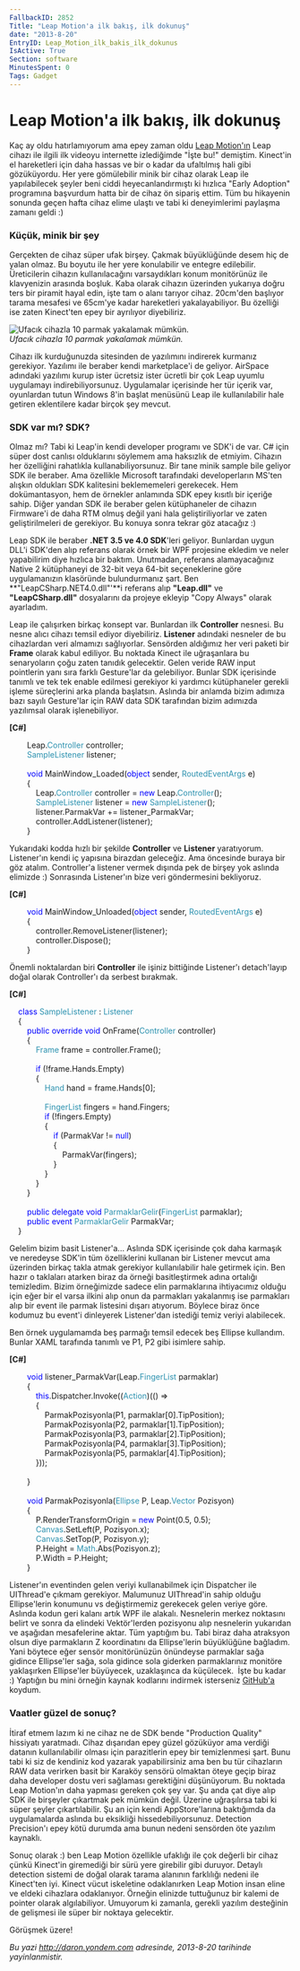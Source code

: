 ```yaml
---
FallbackID: 2852
Title: "Leap Motion'a ilk bakış, ilk dokunuş"
date: "2013-8-20"
EntryID: Leap_Motion_ilk_bakis_ilk_dokunus
IsActive: True
Section: software
MinutesSpent: 0
Tags: Gadget
---
```

# Leap Motion'a ilk bakış, ilk dokunuş
Kaç ay oldu hatırlamıyorum ama epey zaman oldu [Leap
Motion'ın](https://www.leapmotion.com/) Leap cihazı ile ilgili ilk
videoyu internette izlediğimde "İşte bu!" demiştim. Kinect'in el
hareketleri için daha hassas ve bir o kadar da ufaltılmış hali gibi
gözüküyordu. Her yere gömülebilir minik bir cihaz olarak Leap ile
yapılabilecek şeyler beni ciddi heyecanlandırmıştı ki hızlıca "Early
Adoption" programına başvurdum hatta bir de cihaz ön sipariş ettim. Tüm
bu hikayenin sonunda geçen hafta cihaz elime ulaştı ve tabi ki
deneyimlerimi paylaşma zamanı geldi :)

### Küçük, minik bir şey

Gerçekten de cihaz süper ufak birşey. Çakmak büyüklüğünde desem hiç de
yalan olmaz. Bu boyutu ile her yere konulabilir ve entegre edilebilir.
Üreticilerin cihazın kullanılacağını varsaydıkları konum monitörünüz ile
klavyenizin arasında boşluk. Kaba olarak cihazın üzerinden yukarıya
doğru ters bir piramit hayal edin, işte tam o alanı tarıyor cihaz.
20cm'den başlıyor tarama mesafesi ve 65cm'ye kadar hareketleri
yakalayabiliyor. Bu özelliği ise zaten Kinect'ten epey bir ayrılıyor
diyebiliriz.

![Ufacık cihazla 10 parmak yakalamak
mümkün.](media/Leap_Motion_ilk_bakis_ilk_dokunus/leap_1.jpg)\
*Ufacık cihazla 10 parmak yakalamak mümkün.*

Cihazı ilk kurduğunuzda sitesinden de yazılımını indirerek kurmanız
gerekiyor. Yazılımı ile beraber kendi marketplace'i de geliyor. AirSpace
adındaki yazılımı kurup ister ücretsiz ister ücretli bir çok Leap uyumlu
uygulamayı indirebiliyorsunuz. Uygulamalar içerisinde her tür içerik
var, oyunlardan tutun Windows 8'in başlat menüsünü Leap ile
kullanılabilir hale getiren eklentilere kadar birçok şey mevcut.

### SDK var mı? SDK?

Olmaz mı? Tabi ki Leap'in kendi developer programı ve SDK'i de var. C\#
için süper dost canlısı olduklarını söylemem ama haksızlık de etmiyim.
Cihazın her özelliğini rahatlıkla kullanabiliyorsunuz. Bir tane minik
sample bile geliyor SDK ile beraber. Ama özellikle Microsoft tarafındaki
developerların MS'ten alışkın oldukları SDK kalitesini beklememeleri
gerekecek. Hem dokümantasyon, hem de örnekler anlamında SDK epey kısıtlı
bir içeriğe sahip. Diğer yandan SDK ile beraber gelen kütüphaneler de
cihazın Firmware'i de daha RTM olmuş değil yani hala geliştiriliyorlar
ve zaten geliştirilmeleri de gerekiyor. Bu konuya sonra tekrar göz
atacağız :)

Leap SDK ile beraber **.NET 3.5 ve 4.0 SDK**'leri geliyor. Bunlardan
uygun DLL'i SDK'den alıp referans olarak örnek bir WPF projesine ekledim
ve neler yapabilirim diye hızlıca bir baktım. Unutmadan, referans
alamayacağınız Native 2 kütüphaneyi de 32-bit veya 64-bit seçeneklerine
göre uygulamanızın klasöründe bulundurmanız şart. Ben
**"LeapCSharp.NET4.0.dll"'**i referans alıp **"Leap.dll"** ve
**"LeapCSharp.dll"** dosyalarını da projeye ekleyip "Copy Always" olarak
ayarladım.

Leap ile çalışırken birkaç konsept var. Bunlardan ilk **Controller**
nesnesi. Bu nesne alıcı cihazı temsil ediyor diyebiliriz. **Listener**
adındaki nesneler de bu cihazlardan veri almamızı sağlıyorlar. Sensörden
aldığımız her veri paketi bir **Frame** olarak kabul ediliyor. Bu
noktada Kinect ile uğraşanlara bu senaryoların çoğu zaten tanıdık
gelecektir. Gelen veride RAW input pointlerin yanı sıra farklı
Gesture'lar da gelebiliyor. Bunlar SDK içerisinde tanımlı ve tek tek
enable edilmesi gerekiyor ki yardımcı kütüphaneler gerekli işleme
süreçlerini arka planda başlatsın. Aslında bir anlamda bizim adımıza
bazı sayılı Gesture'lar için RAW data SDK tarafından bizim adımızda
yazılımsal olarak işlenebiliyor.

**[C\#]**

        <span class="identifier">Leap</span><span
class="operator">.</span><span class="User Types"
style="color:#2b91af;">Controller</span> <span
class="identifier">controller</span>;\
         <span class="User Types"
style="color:#2b91af;">SampleListener</span> <span
class="identifier">listener</span>;\
\
         <span class="keyword" style="color:blue;">void</span> <span
class="identifier">MainWindow\_Loaded</span>(<span class="keyword"
style="color:blue;">object</span> <span
class="identifier">sender</span>, <span class="User Types"
style="color:#2b91af;">RoutedEventArgs</span> <span
class="identifier">e</span>)\
         {\
             <span class="identifier">Leap</span><span
class="operator">.</span><span class="User Types"
style="color:#2b91af;">Controller</span> <span
class="identifier">controller</span> <span
class="operator">=</span> <span class="keyword"
style="color:blue;">new</span> <span class="identifier">Leap</span><span
class="operator">.</span><span class="User Types"
style="color:#2b91af;">Controller</span>();\
             <span class="User Types"
style="color:#2b91af;">SampleListener</span> <span
class="identifier">listener</span> <span class="operator">=</span> <span
class="keyword" style="color:blue;">new</span> <span class="User Types"
style="color:#2b91af;">SampleListener</span>();\
             <span class="identifier">listener</span><span
class="operator">.</span><span class="identifier">ParmakVar</span> <span
class="operator">+=</span> <span
class="identifier">listener\_ParmakVar</span>;\
             <span class="identifier">controller</span><span
class="operator">.</span><span
class="identifier">AddListener</span>(<span
class="identifier">listener</span>);\
         }

Yukarıdaki kodda hızlı bir şekilde **Controller** ve **Listener**
yaratıyorum. Listener'ın kendi iç yapısına birazdan geleceğiz. Ama
öncesinde buraya bir göz atalım. Controller'a listener vermek dışında
pek de birşey yok aslında elimizde :) Sonrasında Listener'ın bize veri
göndermesini bekliyoruz.

**[C\#]**

        <span class="keyword" style="color:blue;">void</span> <span
class="identifier">MainWindow\_Unloaded</span>(<span class="keyword"
style="color:blue;">object</span> <span
class="identifier">sender</span>, <span class="User Types"
style="color:#2b91af;">RoutedEventArgs</span> <span
class="identifier">e</span>)\
         {\
             <span class="identifier">controller</span><span
class="operator">.</span><span
class="identifier">RemoveListener</span>(<span
class="identifier">listener</span>);\
             <span class="identifier">controller</span><span
class="operator">.</span><span class="identifier">Dispose</span>();\
         }

Önemli noktalardan biri **Controller** ile işiniz bittiğinde Listener'ı
detach'layıp doğal olarak Controller'ı da serbest bırakmak.

**[C\#]**

    <span class="keyword" style="color:blue;">class</span> <span
class="User Types" style="color:#2b91af;">SampleListener</span> : <span
class="User Types" style="color:#2b91af;">Listener</span>\
     {\
         <span class="keyword" style="color:blue;">public</span> <span
class="keyword" style="color:blue;">override</span> <span
class="keyword" style="color:blue;">void</span> <span
class="identifier">OnFrame</span>(<span class="User Types"
style="color:#2b91af;">Controller</span> <span
class="identifier">controller</span>)\
         {\
             <span class="User Types"
style="color:#2b91af;">Frame</span> <span
class="identifier">frame</span> <span class="operator">=</span> <span
class="identifier">controller</span><span class="operator">.</span><span
class="identifier">Frame</span>();\
             \
             <span class="keyword" style="color:blue;">if</span> (<span
class="operator">!</span><span class="identifier">frame</span><span
class="operator">.</span><span class="identifier">Hands</span><span
class="operator">.</span><span class="identifier">Empty</span>)\
             {\
                 <span class="User Types"
style="color:#2b91af;">Hand</span> <span
class="identifier">hand</span> <span class="operator">=</span> <span
class="identifier">frame</span><span class="operator">.</span><span
class="identifier">Hands</span>[<span class="number">0</span>];\
\
                 <span class="User Types"
style="color:#2b91af;">FingerList</span> <span
class="identifier">fingers</span> <span class="operator">=</span> <span
class="identifier">hand</span><span class="operator">.</span><span
class="identifier">Fingers</span>;\
                 <span class="keyword"
style="color:blue;">if</span> (<span class="operator">!</span><span
class="identifier">fingers</span><span class="operator">.</span><span
class="identifier">Empty</span>)\
                 {\
                     <span class="keyword"
style="color:blue;">if</span> (<span
class="identifier">ParmakVar</span> <span
class="operator">!=</span> <span class="keyword"
style="color:blue;">null</span>)\
                     {\
                         <span class="identifier">ParmakVar</span>(<span
class="identifier">fingers</span>);  \
                     }\
                 }\
             }\
         }\
\
         <span class="keyword" style="color:blue;">public</span> <span
class="keyword" style="color:blue;">delegate</span> <span
class="keyword" style="color:blue;">void</span> <span
class="User Types(Delegates)"
style="color:#2b91af;">ParmaklarGelir</span>(<span class="User Types"
style="color:#2b91af;">FingerList</span> <span
class="identifier">parmaklar</span>);\
         <span class="keyword" style="color:blue;">public</span> <span
class="keyword" style="color:blue;">event</span> <span
class="User Types(Delegates)"
style="color:#2b91af;">ParmaklarGelir</span> <span
class="identifier">ParmakVar</span>;\
     }

Gelelim bizim basit Listener'a... Aslında SDK içerisinde çok daha
karmaşık ve neredeyse SDK'in tüm özelliklerini kullanan bir Listener
mevcut ama üzerinden birkaç takla atmak gerekiyor kullanılabilir hale
getirmek için. Ben hazır o taklaları atarken biraz da örneği
basitleştirmek adına ortalığı temizledim. Bizim örneğimizde sadece elin
parmaklarına ihtiyacımız olduğu için eğer bir el varsa ilkini alıp onun
da parmakları yakalanmış ise parmakları alıp bir event ile parmak
listesini dışarı atıyorum. Böylece biraz önce kodumuz bu event'i
dinleyerek Listener'dan istediği temiz veriyi alabilecek.

Ben örnek uygulamamda beş parmağı temsil edecek beş Ellipse kullandım.
Bunlar XAML tarafında tanımlı ve P1, P2 gibi isimlere sahip.

**[C\#]**

        <span class="keyword" style="color:blue;">void</span> <span
class="identifier">listener\_ParmakVar</span>(<span
class="identifier">Leap</span><span class="operator">.</span><span
class="User Types" style="color:#2b91af;">FingerList</span> <span
class="identifier">parmaklar</span>)\
         {\
             <span class="keyword" style="color:blue;">this</span><span
class="operator">.</span><span class="identifier">Dispatcher</span><span
class="operator">.</span><span class="identifier">Invoke</span>((<span
class="User Types(Delegates)"
style="color:#2b91af;">Action</span>)(() <span
class="operator">=\></span>\
             {\
                 <span class="identifier">ParmakPozisyonla</span>(<span
class="identifier">P1</span>, <span
class="identifier">parmaklar</span>[<span class="number">0</span>]<span
class="operator">.</span><span class="identifier">TipPosition</span>);\
                 <span class="identifier">ParmakPozisyonla</span>(<span
class="identifier">P2</span>, <span
class="identifier">parmaklar</span>[<span class="number">1</span>]<span
class="operator">.</span><span class="identifier">TipPosition</span>);\
                 <span class="identifier">ParmakPozisyonla</span>(<span
class="identifier">P3</span>, <span
class="identifier">parmaklar</span>[<span class="number">2</span>]<span
class="operator">.</span><span class="identifier">TipPosition</span>);\
                 <span class="identifier">ParmakPozisyonla</span>(<span
class="identifier">P4</span>, <span
class="identifier">parmaklar</span>[<span class="number">3</span>]<span
class="operator">.</span><span class="identifier">TipPosition</span>);\
                 <span class="identifier">ParmakPozisyonla</span>(<span
class="identifier">P5</span>, <span
class="identifier">parmaklar</span>[<span class="number">4</span>]<span
class="operator">.</span><span class="identifier">TipPosition</span>);\
             })); \
             \
         }\
\
         <span class="keyword" style="color:blue;">void</span> <span
class="identifier">ParmakPozisyonla</span>(<span class="User Types"
style="color:#2b91af;">Ellipse</span> <span
class="identifier">P</span>, <span class="identifier">Leap</span><span
class="operator">.</span><span class="User Types"
style="color:#2b91af;">Vector</span> <span
class="identifier">Pozisyon</span>)\
         {\
             <span class="identifier">P</span><span
class="operator">.</span><span
class="identifier">RenderTransformOrigin</span> <span
class="operator">=</span> <span class="keyword"
style="color:blue;">new</span> <span
class="User Types(Value Types)">Point</span>(<span
class="number">0.5</span>, <span class="number">0.5</span>);\
             <span class="User Types"
style="color:#2b91af;">Canvas</span><span class="operator">.</span><span
class="identifier">SetLeft</span>(<span
class="identifier">P</span>, <span
class="identifier">Pozisyon</span><span class="operator">.</span><span
class="identifier">x</span>);\
             <span class="User Types"
style="color:#2b91af;">Canvas</span><span class="operator">.</span><span
class="identifier">SetTop</span>(<span
class="identifier">P</span>, <span
class="identifier">Pozisyon</span><span class="operator">.</span><span
class="identifier">y</span>);\
             <span class="identifier">P</span><span
class="operator">.</span><span class="identifier">Height</span> <span
class="operator">=</span> <span class="User Types"
style="color:#2b91af;">Math</span><span class="operator">.</span><span
class="identifier">Abs</span>(<span
class="identifier">Pozisyon</span><span class="operator">.</span><span
class="identifier">z</span>);\
             <span class="identifier">P</span><span
class="operator">.</span><span class="identifier">Width</span> <span
class="operator">=</span> <span class="identifier">P</span><span
class="operator">.</span><span class="identifier">Height</span>;\
         }

Listener'ın eventinden gelen veriyi kullanabilmek için Dispatcher ile
UIThread'e çıkmam gerekiyor. Malumunuz UIThread'in sahip olduğu
Ellipse'lerin konumunu vs değiştirmemiz gerekecek gelen veriye göre.
Aslında kodun geri kalanı artık WPF ile alakalı. Nesnelerin merkez
noktasını belirt ve sonra da elindeki Vektör'lerden pozisyonu alıp
nesnelerin yukarıdan ve aşağıdan mesafelerine aktar. Tüm yaptığım bu.
Tabi biraz daha atraksyon olsun diye parmakların Z koordinatını da
Ellipse'lerin büyüklüğüne bağladım. Yani böytece eğer sensör
monitörünüzün önündeyse parmaklar sağa gidince Ellipse'ler sağa, sola
gidince sola giderken parmaklarınız monitöre yaklaşırken Ellipse'ler
büyüyecek, uzaklaşınca da küçülecek.  İşte bu kadar :) Yaptığın bu mini
örneğin kaynak kodlarını indirmek isterseniz
[GitHub'a](https://github.com/daronyondem/leap_testrun) koydum.

### Vaatler güzel de sonuç?

İtiraf etmem lazım ki ne cihaz ne de SDK bende "Production Quality"
hissiyatı yaratmadı. Cihaz dışarıdan epey güzel gözüküyor ama verdiği
datanın kullanılabilir olması için parazitlerin epey bir temizlenmesi
şart. Bunu tabi ki siz de kendiniz kod yazarak yapabilirsiniz ama ben bu
tür cihazların RAW data verirken basit bir Karaköy sensörü olmaktan
öteye geçip biraz daha developer dostu veri sağlaması gerektiğini
düşünüyorum. Bu noktada Leap Motion'ın daha yapması gereken çok şey var.
Şu anda çat diye alıp SDK ile birşeyler çıkartmak pek mümkün değil.
Üzerine uğraşılırsa tabi ki süper şeyler çıkartılabilir. Şu an için
kendi AppStore'larına baktığımda da uygulamalarda aslında bu eksikliği
hissedebiliyorsunuz. Detection Precision'ı epey kötü durumda ama bunun
nedeni sensörden öte yazılım kaynaklı.

Sonuç olarak :) ben Leap Motion özellikle ufaklığı ile çok değerli bir
cihaz çünkü Kinect'in giremediği bir sürü yere girebilir gibi duruyor.
Detaylı detection sistemi de doğal olarak tarama alanının farklılığı
nedeni ile Kinect'ten iyi. Kinect vücut iskeletine odaklanırken Leap
Motion insan eline ve eldeki cihazlara odaklanıyor. Örneğin elinizde
tuttuğunuz bir kalemi de pointer olarak algılabiliyor. Umuyorum ki
zamanla, gerekli yazılım desteğinin de gelişmesi ile süper bir noktaya
gelecektir.

Görüşmek üzere!



*Bu yazi http://daron.yondem.com adresinde, 2013-8-20 tarihinde yayinlanmistir.*
